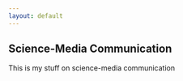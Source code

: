 ```yaml
---
layout: default
---
```


## Science-Media Communication

This is my stuff on science-media communication
